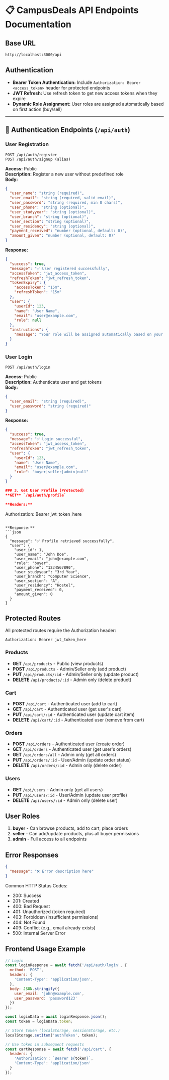# 📋 CampusDeals API Endpoints Documentation

## Base URL
```
http://localhost:3000/api
```

## Authentication
- **Bearer Token Authentication:** Include `Authorization: Bearer <access_token>` header for protected endpoints
- **JWT Refresh:** Use refresh token to get new access tokens when they expire
- **Dynamic Role Assignment:** User roles are assigned automatically based on first action (buy/sell)

---

## 🔐 Authentication Endpoints (`/api/auth`)

### **User Registration**
```http
POST /api/auth/register
POST /api/auth/signup (alias)
```
**Access:** Public  
**Description:** Register a new user without predefined role  
**Body:**
```json
{
  "user_name": "string (required)",
  "user_email": "string (required, valid email)",
  "user_password": "string (required, min 8 chars)",
  "user_phone": "string (optional)",
  "user_studyyear": "string (optional)",
  "user_branch": "string (optional)", 
  "user_section": "string (optional)",
  "user_residency": "string (optional)",
  "payment_received": "number (optional, default: 0)",
  "amount_given": "number (optional, default: 0)"
}
```
**Response:**
```json
{
  "success": true,
  "message": "✅ User registered successfully",
  "accessToken": "jwt_access_token",
  "refreshToken": "jwt_refresh_token",
  "tokenExpiry": {
    "accessToken": "15m",
    "refreshToken": "15m"
  },
  "user": {
    "userId": 123,
    "name": "User Name",
    "email": "user@example.com",
    "role": null
  },
  "instructions": {
    "message": "Your role will be assigned automatically based on your first action (buy or sell)"
  }
}
```

### **User Login**
```http
POST /api/auth/login
```
**Access:** Public  
**Description:** Authenticate user and get tokens  
**Body:**
```json
{
  "user_email": "string (required)",
  "user_password": "string (required)"
}
```
**Response:**
```json
{
  "success": true,
  "message": "✅ Login successful",
  "accessToken": "jwt_access_token",
  "refreshToken": "jwt_refresh_token",
  "user": {
    "userId": 123,
    "name": "User Name", 
    "email": "user@example.com",
    "role": "buyer|seller|admin|null"
  }
}

### 3. Get User Profile (Protected)
**GET** `/api/auth/profile`

**Headers:**
```
Authorization: Bearer jwt_token_here
```

**Response:**
```json
{
  "message": "✅ Profile retrieved successfully",
  "user": {
    "user_id": 1,
    "user_name": "John Doe",
    "user_email": "john@example.com",
    "role": "buyer",
    "user_phone": "1234567890",
    "user_studyyear": "3rd Year",
    "user_branch": "Computer Science",
    "user_section": "A",
    "user_residency": "Hostel",
    "payment_received": 0,
    "amount_given": 0
  }
}
```

## Protected Routes

All protected routes require the Authorization header:
```
Authorization: Bearer jwt_token_here
```

### Products
- **GET** `/api/products` - Public (view products)
- **POST** `/api/products` - Admin/Seller only (add product)
- **PUT** `/api/products/:id` - Admin/Seller only (update product)
- **DELETE** `/api/products/:id` - Admin only (delete product)

### Cart
- **POST** `/api/cart` - Authenticated user (add to cart)
- **GET** `/api/cart` - Authenticated user (get user's cart)
- **PUT** `/api/cart/:id` - Authenticated user (update cart item)
- **DELETE** `/api/cart/:id` - Authenticated user (remove from cart)

### Orders
- **POST** `/api/orders` - Authenticated user (create order)
- **GET** `/api/orders` - Authenticated user (get user's orders)
- **GET** `/api/orders/all` - Admin only (get all orders)
- **PUT** `/api/orders/:id` - User/Admin (update order status)
- **DELETE** `/api/orders/:id` - Admin only (delete order)

### Users
- **GET** `/api/users` - Admin only (get all users)
- **PUT** `/api/users/:id` - User/Admin (update user profile)
- **DELETE** `/api/users/:id` - Admin only (delete user)

## User Roles

1. **buyer** - Can browse products, add to cart, place orders
2. **seller** - Can add/update products, plus all buyer permissions
3. **admin** - Full access to all endpoints

## Error Responses

```json
{
  "message": "❌ Error description here"
}
```

Common HTTP Status Codes:
- 200: Success
- 201: Created
- 400: Bad Request
- 401: Unauthorized (token required)
- 403: Forbidden (insufficient permissions)
- 404: Not Found
- 409: Conflict (e.g., email already exists)
- 500: Internal Server Error

## Frontend Usage Example

```javascript
// Login
const loginResponse = await fetch('/api/auth/login', {
  method: 'POST',
  headers: {
    'Content-Type': 'application/json',
  },
  body: JSON.stringify({
    user_email: 'john@example.com',
    user_password: 'password123'
  })
});

const loginData = await loginResponse.json();
const token = loginData.token;

// Store token (localStorage, sessionStorage, etc.)
localStorage.setItem('authToken', token);

// Use token in subsequent requests
const cartResponse = await fetch('/api/cart', {
  headers: {
    'Authorization': `Bearer ${token}`,
    'Content-Type': 'application/json'
  }
});
```
